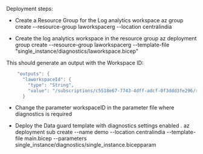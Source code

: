 Deployment steps:

- Create a Resource Group for the Log analytics workspace
az group create --resource-group laworkspacerg --location centralindia

- Create the log analytics workspace in the resource group
az deployment group create --resource-group laworkspacerg --template-file "single_instance/diagnostics/laworkspace.bicep"

This should generate an output with the Workspace ID:

```powershell
    "outputs": {
      "laworkspaceId": {
        "type": "String",
        "value": "/subscriptions/c5518e67-7743-4dff-adcf-0f3ddd3fe296/resourceGroups/laworkspacerg/providers/Microsoft.OperationalInsights/workspaces/laworkspace1"
      }
```

- Change the parameter workspaceID in the parameter file where diagnostics is required

- Deploy the Data guard template with diagnostics settings enabled .
az deployment sub create --name demo --location centralindia --template-file main.bicep --parameters single_instance/diagnostics/single_instance.bicepparam